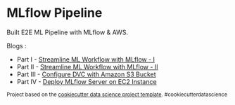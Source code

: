 MLflow Pipeline
==============================

Built E2E ML Pipeline with MLflow & AWS.

Blogs :
- Part I - [Streamline ML Workflow with MLflow - I](https://medium.com/towards-artificial-intelligence/streamline-ml-workflow-with-mlflow%EF%B8%8F-part-i-60857cd511ed)
- Part II - [Streamline ML Workflow with MLflow - II](https://medium.com/towards-artificial-intelligence/streamline-ml-workflow-with-mlflow-ii-daa8d50016f7)
- Part III - [Configure DVC with Amazon S3 Bucket](https://medium.com/towards-artificial-intelligence/configure-dvc-with-amazon-s3-bucket-f6d57cd242d4)
- Part IV - [Deploy MLflow Server on EC2 Instance](https://medium.com/towards-artificial-intelligence/deploy-mlflow-server-on-amazon-ec2-instance-b53d5eb3c4f3)
<p><small>Project based on the <a target="_blank" href="https://drivendata.github.io/cookiecutter-data-science/">cookiecutter data science project template</a>. #cookiecutterdatascience</small></p>
